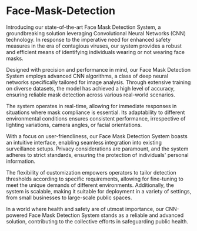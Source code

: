 # Face-Mask-Detection

Introducing our state-of-the-art Face Mask Detection System, a groundbreaking solution leveraging Convolutional Neural Networks (CNN) technology. In response to the imperative need for enhanced safety measures in the era of contagious viruses, our system provides a robust and efficient means of identifying individuals wearing or not wearing face masks.

Designed with precision and performance in mind, our Face Mask Detection System employs advanced CNN algorithms, a class of deep neural networks specifically tailored for image analysis. Through extensive training on diverse datasets, the model has achieved a high level of accuracy, ensuring reliable mask detection across various real-world scenarios.

The system operates in real-time, allowing for immediate responses in situations where mask compliance is essential. Its adaptability to different environmental conditions ensures consistent performance, irrespective of lighting variations, camera angles, or facial orientations.

With a focus on user-friendliness, our Face Mask Detection System boasts an intuitive interface, enabling seamless integration into existing surveillance setups. Privacy considerations are paramount, and the system adheres to strict standards, ensuring the protection of individuals' personal information.

The flexibility of customization empowers operators to tailor detection thresholds according to specific requirements, allowing for fine-tuning to meet the unique demands of different environments. Additionally, the system is scalable, making it suitable for deployment in a variety of settings, from small businesses to large-scale public spaces.

In a world where health and safety are of utmost importance, our CNN-powered Face Mask Detection System stands as a reliable and advanced solution, contributing to the collective efforts in safeguarding public health.
